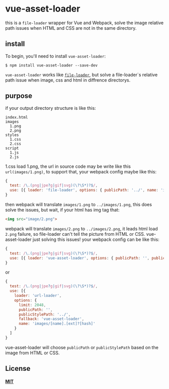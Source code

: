 # vue-asset-loader 

this is a `file-loader` wrapper for Vue and Webpack, solve the image relative path issues when HTML and CSS are not in the same directory.

## install

To begin, you'll need to install `vue-asset-loader`:

```console
$ npm install vue-asset-loader --save-dev
```

`vue-asset-loader` works like
[`file-loader`](https://github.com/webpack-contrib/file-loader), but solve a file-loader`s relative path issue when image, css and html in diffrence directorys.

## purpose

if your output directory structure is like this:

```
index.html
images
  1.png
  2.png
styles
  1.css
  2.css
script
  1.js
  2.js
```
1.css load 1.png, the url in source code may be write like this `url(images/1.png)`, to support that, your webpack config maybe like this:
```js
{ 
  test: /\.(png|jpe?g|gif|svg)(\?\S*)?$/, 
  use: [{ loader: 'file-loader', options: { publicPath: '../', name: 'images/[name].[ext]?[hash]' }]
}
```

then webpack will translate `images/1.png` to `../images/1.png`, this does solve the issues, but wait, if your html has img tag that:
```html
<img src="image/2.png">
```
webpack will translate `images/2.png` to `../images/2.png`, it leads html load `2.png` failure, so file-loader can't tell the picture from HTML or CSS.
vue-asset-loader just solving this issues!
your webpack config can be like this:

```js
{ 
  test: /\.(png|jpe?g|gif|svg)(\?\S*)?$/, 
  use: [{ loader: 'vue-asset-loader', options: { publicPath: '', publicStylePath: '../', name: 'images/[name].[ext]?[hash]' }]
}
```
or 
```js
{ 
  test: /\.(png|jpe?g|gif|svg)(\?\S*)?$/, 
  use: [{ 
    loader: 'url-loader', 
    options: { 
      limit: 2048, 
      publicPath: '', 
      publicStylePath: '../', 
      fallback: 'vue-asset-loader',
      name: 'images/[name].[ext]?[hash]' 
    }
  ]
}
```
vue-asset-loader will choose `publicPath` or `publicStylePath` based on the image from HTML or CSS.

## License

#### [MIT](./LICENSE)
